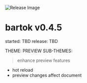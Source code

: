 ![Release Image](https://bit.ly/fiugHexagons)

# bartok v0.4.5
started: TBD
release: TBD

THEME: PREVIEW
SUB-THEMES:

> enhance preview features

- hot reload
- preview changes affect document
